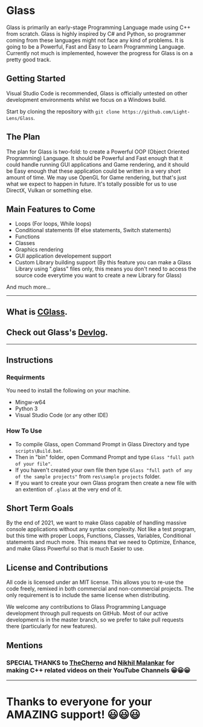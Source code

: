 # Glass
Glass is primarily an early-stage Programming Language made using C++ from scratch. Glass is highly inspired by C# and Python, so programmer coming from these languages might not face any kind of problems. It is going to be a Powerful, Fast and Easy to Learn Programming Language. Currently not much is implemented, however the progress for Glass is on a pretty good track.

## Getting Started
Visual Studio Code is recommended, Glass is officially untested on other development environments whilst we focus on a Windows build.

Start by cloning the repository with `git clone https://github.com/Light-Lens/Glass`.

## The Plan
The plan for Glass is two-fold: to create a Powerful OOP (Object Oriented Programming) Language. It should be Powerful and Fast enough that it could handle running GUI applications and Game rendering, and it should be Easy enough that these application could be written in a very short amount of time. We may use OpenGL for Game rendering, but that's just what we expect to happen in future. It's totally possible for us to use DirectX, Vulkan or something else.

## Main Features to Come
- Loops (For loops, While loops)
- Conditional statements (If else statements, Switch statements)
- Functions
- Classes
- Graphics rendering
- GUI application developement support
- Custom Library building support (By this feature you can make a Glass Library using ".glass" files only, this means you don't need to access the source code everytime you want to create a new Library for Glass)

And much more...

<hr>

## What is [CGlass](https://github.com/Light-Lens/Glass/blob/master/IDE/CGlass/CGlass.md#cglass).
## Check out Glass's [Devlog](https://trello.com/b/xZ02JY5g/glass).

<hr>

## Instructions
### Requirments
You need to install the following on your machine.<br />
- Mingw-w64
- Python 3
- Visual Studio Code (or any other IDE)

### How To Use
- To compile Glass, open Command Prompt in Glass Directory and type `scripts\Build.bat`.
- Then in "bin" folder, open Command Prompt and type `Glass "full path of your file"`.
- If you haven't created your own file then type `Glass "full path of any of the sample projects"` from `res\sample projects` folder.
- If you want to create your own Glass program then create a new file with an extention of `.glass` at the very end of it.

## Short Term Goals
By the end of 2021, we want to make Glass capable of handling massive console applications without any syntax complexity. Not like a test program, but this time with proper Loops, Functions, Classes, Variables, Conditional statements and much more. This means that we need to Optimize, Enhance, and make Glass Powerful so that is much Easier to use.

## License and Contributions
All code is licensed under an MIT license. This allows you to re-use the code freely, remixed in both commercial and non-commercial projects. The only requirement is to include the same license when distributing.

We welcome any contributions to Glass Programming Language development through pull requests on GitHub. Most of our active development is in the master branch, so we prefer to take pull requests there (particularly for new features).

## Mentions
### SPECIAL THANKS to [TheCherno](https://www.youtube.com/c/TheChernoProject) and [Nikhil Malankar](https://www.youtube.com/channel/UC7rPccatXfcuLxiUPzm9AyQ) for making C++ related videos on their YouTube Channels 😀😀😀

<hr>

<h1>Thanks to everyone for your AMAZING support! 😃😃😃</h1>
